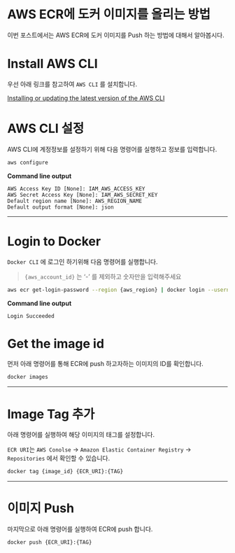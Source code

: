 # AWS ECR에 도커 이미지를 올리는 방법

이번 포스트에서는 AWS ECR에 도커 이미지를 Push 하는 방법에 대해서 알아봅시다.
<!--more-->
# Install AWS CLI

우선 아래 링크를 참고하여 `AWS CLI` 를 설치합니다.

[Installing or updating the latest version of the AWS CLI](https://docs.aws.amazon.com/cli/latest/userguide/getting-started-install.html)


# AWS CLI 설정

AWS CLI에 계정정보를 설정하기 위해 다음 명령어를 실행하고 정보를 입력합니다.

```bash
aws configure
```

**Command line output**

```
AWS Access Key ID [None]: IAM_AWS_ACCESS_KEY
AWS Secret Access Key [None]: IAM_AWS_SECRET_KEY
Default region name [None]: AWS_REGION_NAME
Default output format [None]: json
```

---

# Login to Docker

`Docker CLI` 에 로그인 하기위해 다음 명령어를 실행합니다.

> `{aws_account_id}` 는 ‘-’ 를 제외하고 숫자만을 입력해주세요

```bash
aws ecr get-login-password --region {aws_region} | docker login --username AWS --password-stdin {aws_account_id}.dkr.ecr.{aws_region}.amazonaws.com
```

**Command line output**

```
Login Succeeded
```

# Get the image id

먼저 아래 명령어를 통해 ECR에 push 하고자하는 이미지의 ID를 확인합니다.

```bash
docker images
```

---

# Image Tag 추가

아래 명령어를 실행하여 해당 이미지의 태그를 설정합니다.

`ECR URI`는 `AWS Conolse` → `Amazon Elastic Container Registry` → `Repositories` 에서 확인할 수 있습니다.

```bash
docker tag {image_id} {ECR_URI}:{TAG}
```

---

# 이미지 Push

마지막으로 아래 명령어를 실행하여 ECR에 push 합니다.

```bash
docker push {ECR_URI}:{TAG}
```

